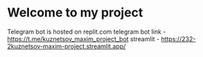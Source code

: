 # Welcome to my project
Telegram bot is hosted on replit.com
telegram bot link - https://t.me/kuznetsov_maxim_project_bot
streamlit - https://232-2kuznetsov-maxim-project.streamlit.app/
